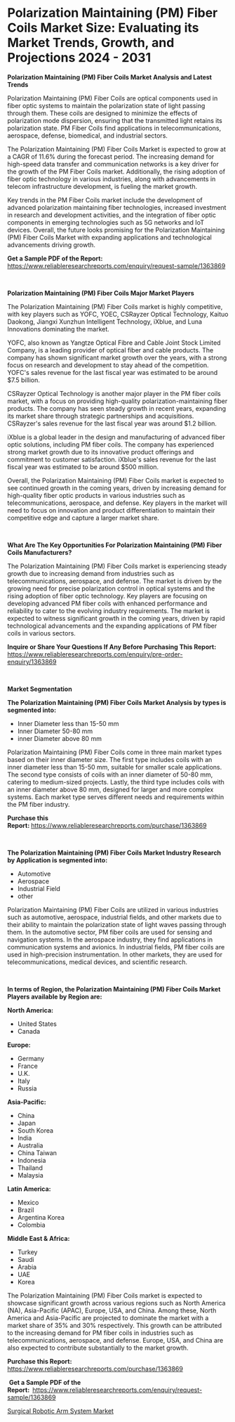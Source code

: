 <p><h1>Polarization Maintaining (PM) Fiber Coils Market Size: Evaluating its Market Trends, Growth, and Projections 2024 - 2031</h1></p><p><strong>Polarization Maintaining (PM) Fiber Coils Market Analysis and Latest Trends</strong></p>
<p><p>Polarization Maintaining (PM) Fiber Coils are optical components used in fiber optic systems to maintain the polarization state of light passing through them. These coils are designed to minimize the effects of polarization mode dispersion, ensuring that the transmitted light retains its polarization state. PM Fiber Coils find applications in telecommunications, aerospace, defense, biomedical, and industrial sectors.</p><p>The Polarization Maintaining (PM) Fiber Coils Market is expected to grow at a CAGR of 11.6% during the forecast period. The increasing demand for high-speed data transfer and communication networks is a key driver for the growth of the PM Fiber Coils market. Additionally, the rising adoption of fiber optic technology in various industries, along with advancements in telecom infrastructure development, is fueling the market growth.</p><p>Key trends in the PM Fiber Coils market include the development of advanced polarization maintaining fiber technologies, increased investment in research and development activities, and the integration of fiber optic components in emerging technologies such as 5G networks and IoT devices. Overall, the future looks promising for the Polarization Maintaining (PM) Fiber Coils Market with expanding applications and technological advancements driving growth.</p></p>
<p><strong>Get a Sample PDF of the Report:&nbsp;</strong> <a href="https://www.reliableresearchreports.com/enquiry/request-sample/1363869">https://www.reliableresearchreports.com/enquiry/request-sample/1363869</a></p>
<p>&nbsp;</p>
<p><strong>Polarization Maintaining (PM) Fiber Coils Major Market Players</strong></p>
<p><p>The Polarization Maintaining (PM) Fiber Coils market is highly competitive, with key players such as YOFC, YOEC, CSRayzer Optical Technology, Kaituo Daokong, Jiangxi Xunzhun Intelligent Technology, iXblue, and Luna Innovations dominating the market.</p><p>YOFC, also known as Yangtze Optical Fibre and Cable Joint Stock Limited Company, is a leading provider of optical fiber and cable products. The company has shown significant market growth over the years, with a strong focus on research and development to stay ahead of the competition. YOFC's sales revenue for the last fiscal year was estimated to be around $7.5 billion.</p><p>CSRayzer Optical Technology is another major player in the PM fiber coils market, with a focus on providing high-quality polarization-maintaining fiber products. The company has seen steady growth in recent years, expanding its market share through strategic partnerships and acquisitions. CSRayzer's sales revenue for the last fiscal year was around $1.2 billion.</p><p>iXblue is a global leader in the design and manufacturing of advanced fiber optic solutions, including PM fiber coils. The company has experienced strong market growth due to its innovative product offerings and commitment to customer satisfaction. iXblue's sales revenue for the last fiscal year was estimated to be around $500 million.</p><p>Overall, the Polarization Maintaining (PM) Fiber Coils market is expected to see continued growth in the coming years, driven by increasing demand for high-quality fiber optic products in various industries such as telecommunications, aerospace, and defense. Key players in the market will need to focus on innovation and product differentiation to maintain their competitive edge and capture a larger market share.</p></p>
<p>&nbsp;</p>
<p><strong>What Are The Key Opportunities For Polarization Maintaining (PM) Fiber Coils Manufacturers?</strong></p>
<p><p>The Polarization Maintaining (PM) Fiber Coils market is experiencing steady growth due to increasing demand from industries such as telecommunications, aerospace, and defense. The market is driven by the growing need for precise polarization control in optical systems and the rising adoption of fiber optic technology. Key players are focusing on developing advanced PM fiber coils with enhanced performance and reliability to cater to the evolving industry requirements. The market is expected to witness significant growth in the coming years, driven by rapid technological advancements and the expanding applications of PM fiber coils in various sectors.</p></p>
<p><strong>Inquire or Share Your Questions If Any Before Purchasing This Report:</strong> <a href="https://www.reliableresearchreports.com/enquiry/pre-order-enquiry/1363869">https://www.reliableresearchreports.com/enquiry/pre-order-enquiry/1363869</a></p>
<p>&nbsp;</p>
<p><strong>Market Segmentation</strong></p>
<p><strong>The Polarization Maintaining (PM) Fiber Coils Market Analysis by types is segmented into:</strong></p>
<p><ul><li>Inner Diameter less than 15-50 mm</li><li>Inner Diameter 50-80 mm</li><li>inner Diameter above 80 mm</li></ul></p>
<p><p>Polarization Maintaining (PM) Fiber Coils come in three main market types based on their inner diameter size. The first type includes coils with an inner diameter less than 15-50 mm, suitable for smaller scale applications. The second type consists of coils with an inner diameter of 50-80 mm, catering to medium-sized projects. Lastly, the third type includes coils with an inner diameter above 80 mm, designed for larger and more complex systems. Each market type serves different needs and requirements within the PM fiber industry.</p></p>
<p><strong>Purchase this Report:&nbsp;</strong><a href="https://www.reliableresearchreports.com/purchase/1363869">https://www.reliableresearchreports.com/purchase/1363869</a></p>
<p>&nbsp;</p>
<p><strong>The Polarization Maintaining (PM) Fiber Coils Market Industry Research by Application is segmented into:</strong></p>
<p><ul><li>Automotive</li><li>Aerospace</li><li>Industrial Field</li><li>other</li></ul></p>
<p><p>Polarization Maintaining (PM) Fiber Coils are utilized in various industries such as automotive, aerospace, industrial fields, and other markets due to their ability to maintain the polarization state of light waves passing through them. In the automotive sector, PM fiber coils are used for sensing and navigation systems. In the aerospace industry, they find applications in communication systems and avionics. In industrial fields, PM fiber coils are used in high-precision instrumentation. In other markets, they are used for telecommunications, medical devices, and scientific research.</p></p>
<p>&nbsp;</p>
<p><strong>In terms of Region, the Polarization Maintaining (PM) Fiber Coils Market Players available by Region are:</strong></p>
<p>
    <p> <strong> North America: </strong>
        <ul>
            <li>United States</li>
            <li>Canada</li>
        </ul>
        </p> 
    <p> <strong> Europe: </strong>
        <ul>
            <li>Germany</li>
            <li>France</li>
            <li>U.K.</li>
            <li>Italy</li>
            <li>Russia</li>
        </ul>
        </p> 
    <p> <strong> Asia-Pacific: </strong>
        <ul>
            <li>China</li>
            <li>Japan</li>
            <li>South Korea</li>
            <li>India</li>
            <li>Australia</li>
            <li>China Taiwan</li>
            <li>Indonesia</li>
            <li>Thailand</li>
            <li>Malaysia</li>
        </ul>
        </p> 
    <p> <strong> Latin America: </strong>
        <ul>
            <li>Mexico</li>
            <li>Brazil</li>
            <li>Argentina Korea</li>
            <li>Colombia</li>
        </ul>
        </p> 
    <p> <strong> Middle East & Africa: </strong>
        <ul>
            <li>Turkey</li>
            <li>Saudi</li>
            <li>Arabia</li>
            <li>UAE</li>
            <li>Korea</li>
        </ul>
    </p>
    </p>
<p><p>The Polarization Maintaining (PM) Fiber Coils market is expected to showcase significant growth across various regions such as North America (NA), Asia-Pacific (APAC), Europe, USA, and China. Among these, North America and Asia-Pacific are projected to dominate the market with a market share of 35% and 30% respectively. This growth can be attributed to the increasing demand for PM fiber coils in industries such as telecommunications, aerospace, and defense. Europe, USA, and China are also expected to contribute substantially to the market growth.</p></p>
<p><strong>Purchase this Report: </strong><a href="https://www.reliableresearchreports.com/purchase/1363869">https://www.reliableresearchreports.com/purchase/1363869</a></p>
<p>&nbsp;<strong>Get a Sample PDF of the Report:&nbsp;&nbsp;</strong><a href="https://www.reliableresearchreports.com/enquiry/request-sample/1363869">https://www.reliableresearchreports.com/enquiry/request-sample/1363869</a></p>
<p><strong></strong></p>
<p><p><a href="https://cautious-neon-760.notion.site/Surgical-Robotic-Arm-System-Market-Size-and-Examines-its-Market-Scope-with-a-Primary-Focus-on-Grow-5ce080a114c44b6594687a070dd600f0">Surgical Robotic Arm System Market</a></p></p>